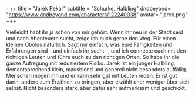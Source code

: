 +++
title = "Jarek Pekár"
subtitle = "Schurke, Halbling"
dndbeyond= "https://www.dndbeyond.com/characters/122240038"
avatar= "jarek.png"
+++

Vielleicht habt ihr ja schon von mir gehört. Wenn ihr neu in der Stadt seid und nach Abenteuern sucht, zeige ich euch gerne den Weg. Für einen kleinen Obolus natürlich. Sagt mir einfach, was eure Fähigkeiten und Erfahrungen sind - und einfach ihr sucht -, und ich connecte euch mit den richtigen Leuten und führe euch zu den richtigen Orten. So habe ihr die ganze Aufregung mit reduziertem Risiko. 
Jarek ist ein junger Halbling, dementsprechend klein, mausblond und generell nicht besonders auffällig. Menschen mögen ihn und er kann sehr gut mit Leuten reden. Er ist gut darin, andere zum Erzählen zu bringen, aber erzählt eher weniger über sich selbst.
Nicht besonders stark, aber dafür sehr aufmerksam und geschickt. 